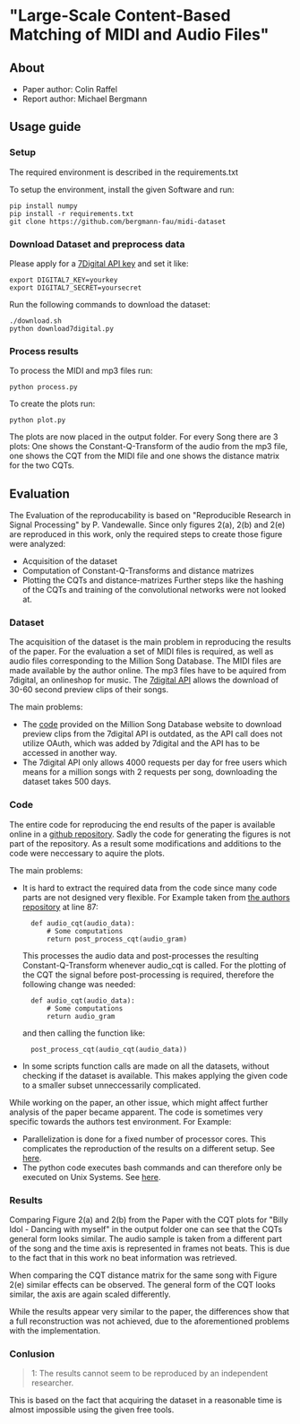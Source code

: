 # "Large-Scale Content-Based Matching of MIDI and Audio Files"

## About

- Paper author: Colin Raffel
- Report author: Michael Bergmann

## Usage guide

### Setup

The required environment is described in the requirements.txt

To setup the environment, install the given Software and run:

	pip install numpy
    pip install -r requirements.txt
	git clone https://github.com/bergmann-fau/midi-dataset
	
### Download Dataset and preprocess data
  
Please apply for a [7Digital API key](https://api-signup.7digital.com/) and set it like:
  
	export DIGITAL7_KEY=yourkey
	export DIGITAL7_SECRET=yoursecret
  
Run the following commands to download the dataset:

	./download.sh
	python download7digital.py

### Process results

To process the MIDI and mp3 files run:

	python process.py
	
To create the plots run:
	
	python plot.py
  
The plots are now placed in the output folder. For every Song there are 3 plots: One shows the Constant-Q-Transform of the audio from the mp3 file, one shows the CQT from the MIDI file and one shows the distance matrix for the two CQTs.


## Evaluation

The Evaluation of the reproducability is based on "Reproducible Research in Signal Processing" by P. Vandewalle. Since only figures 2(a), 2(b) and 2(e) are reproduced in this work, only the required steps to create those figure were analyzed:
- Acquisition of the dataset
- Computation of Constant-Q-Transforms and distance matrizes
- Plotting the CQTs and distance-matrizes
Further steps like the hashing of the CQTs and training of the convolutional networks were not looked at.


### Dataset

The acquisition of the dataset is the main problem in reproducing the results of the paper. For the evaluation a set of MIDI files is required, as well as audio files corresponding to the Million Song Database.
The MIDI files are made available by the author online.
The mp3 files have to be aquired from 7digital, an onlineshop for music. The [7digital API](http://docs.7digital.com/) allows the download of 30-60 second preview clips of their songs.

The main problems:
- The [code](https://github.com/tbertinmahieux/MSongsDB/blob/master/Tasks_Demos/Preview7digital/get_preview_url.py#L181) provided on the Million Song Database website to download preview clips from the 7digital API is outdated, as the API call does not utilize OAuth, which was added by 7digital and the API has to be accessed in another way.
- The 7digital API only allows 4000 requests per day for free users which means for a million songs with 2 requests per song, downloading the dataset takes 500 days. 


### Code

The entire code for reproducing the end results of the paper is available online in a [github repository](https://github.com/craffel/midi-dataset). Sadly the code for generating the figures is not part of the repository. As a result some modifications and additions to the code were neccessary to aquire the plots.

The main problems:
- It is hard to extract the required data from the code since many code parts are not designed very flexible. For Example taken from [the authors repository](https://github.com/craffel/midi-dataset/blob/master/feature_extraction.py#L87) at line 87:

		def audio_cqt(audio_data):
			# Some computations
			return post_process_cqt(audio_gram)
	
	This processes the audio data and post-processes the resulting Constant-Q-Transform whenever audio_cqt is called. For the plotting of the CQT the signal before post-processing is required, therefore the following change was needed:

		def audio_cqt(audio_data):
			# Some computations
			return audio_gram
	
	and then calling the function like:
		
		post_process_cqt(audio_cqt(audio_data))

- In some scripts function calls are made on all the datasets, without checking if the dataset is available. This makes applying the given code to a smaller subset unneccessarily complicated.

While working on the paper, an other issue, which might affect further analysis of the paper became apparent. The code is sometimes very specific towards the authors test environment. For Example:
* Parallelization is done for a fixed number of processor cores. This complicates the reproduction of the results on a different setup. See [here](https://github.com/craffel/midi-dataset/blob/master/scripts/create_msd_cqts.py#L55).
* The python code executes bash commands and can therefore only be executed on Unix Systems. See [here](https://github.com/craffel/midi-dataset/blob/master/feature_extraction.py#L46).


### Results

Comparing Figure 2(a) and 2(b) from the Paper with the CQT plots for "Billy Idol - Dancing with myself" in the output folder one can see that the CQTs general form looks similar. The audio sample is taken from a different part of the song and the time axis is represented in frames not beats. This is due to the fact that in this work no beat information was retrieved.

When comparing the CQT distance matrix for the same song with Figure 2(e) similar effects can be observed. The general form of the CQT looks similar, the axis are again scaled differently.

While the results appear very similar to the paper, the differences show that a full reconstruction was not achieved, due to the aforementioned problems with the implementation.


### Conlusion

> 1: The results cannot seem to be reproduced by an independent
researcher.

This is based on the fact that acquiring the dataset in a reasonable time is almost impossible using the given free tools.
